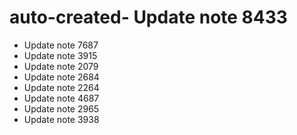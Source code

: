 # auto-created- Update note 8433
- Update note 7687
- Update note 3915
- Update note 2079
- Update note 2684
- Update note 2264
- Update note 4687
- Update note 2965
- Update note 3938
